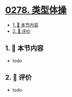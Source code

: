 # [0278. 类型体操](https://github.com/tnotesjs/TNotes.typescript/tree/main/notes/0278.%20%E7%B1%BB%E5%9E%8B%E4%BD%93%E6%93%8D)

<!-- region:toc -->

- [1. 🎯 本节内容](#1--本节内容)
- [2. 🫧 评价](#2--评价)

<!-- endregion:toc -->

## 1. 🎯 本节内容

- todo

## 2. 🫧 评价

- todo
